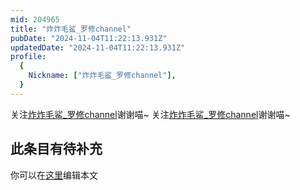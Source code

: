 ```yaml
---
mid: 204965
title: "炸炸毛鲨_罗修channel"
pubDate: "2024-11-04T11:22:13.931Z"
updatedDate: "2024-11-04T11:22:13.931Z"
profile:
  {
    Nickname: ["炸炸毛鲨_罗修channel"],
  }
---
```


关注[炸炸毛鲨_罗修channel](https://space.bilibili.com/204965)谢谢喵~ 关注[炸炸毛鲨_罗修channel](https://space.bilibili.com/204965)谢谢喵~

## 此条目有待补充
你可以在[这里](https://github.com/Yuhanawa/VTuber.ICU-Content/edit/master/v/炸炸毛鲨_罗修channel/index.md)编辑本文
